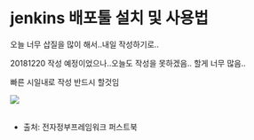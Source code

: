 # jenkins 배포툴 설치 및 사용법
오늘 너무 삽질을 많이 해서..내일 작성하기로..

20181220 작성 예정이었으나..오늘도 작성을 못하겠음..
할게 너무 많음..

빠른 시일내로 작성 반드시 할것임
<div><img src="https://user-images.githubusercontent.com/44331989/50258262-2ebcf980-0442-11e9-9a10-c14329f9a406.jpg"></div><br><p>
  
  
  
  
  
  
  
  
  
  
  
  
  * 출처: 전자정부프레임워크 퍼스트북
  
 

